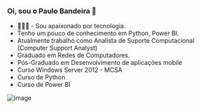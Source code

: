 ### Oi, sou o Paulo Bandeira 👋

  -  👨🏻‍💻 - Sou apaixonado por tecnologia.
  -  Tenho um pouco de conhecimento em Python, Power BI.
  -  Atualmente trabalho como Analista de Suporte Computacional (Computer Support Analyst)
  -  Graduado em Redes de Computadores.
  -  Pós-Graduado em Desenvolvimento de aplicações mobile
  -  Curso Windows Server 2012 - MCSA
  -  Curso de Python 
  -  Curso de Power BI

![image](https://user-images.githubusercontent.com/118223817/223797791-1cb42990-d3bc-4c70-9199-d269058f37f5.png)

          
<!--

            
          
**paulimbandeira/paulimbandeira** is a ✨ _special_ ✨ repository because its `README.md` (this file) appears on your GitHub profile.

Here are some ideas to get you started:

- 🔭 I’m currently working on ...
- 🌱 I’m currently learning ...
- 👯 I’m looking to collaborate on ...
- 🤔 I’m looking for help with ...
- 💬 Ask me about ...
- 📫 How to reach me: ...
- 😄 Pronouns: ...
- ⚡ Fun fact: ...
-->
